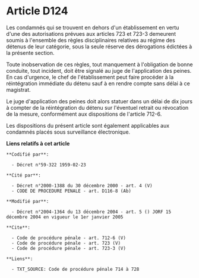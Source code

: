 # Article D124

Les condamnés qui se trouvent en dehors d'un établissement en vertu d'une des autorisations prévues aux articles 723 et 723-3
demeurent soumis à l'ensemble des règles disciplinaires relatives au régime des détenus de leur catégorie, sous la seule
réserve des dérogations édictées à la présente section. 

Toute inobservation de ces règles, tout manquement à l'obligation de bonne conduite, tout incident, doit être signalé au juge
de l'application des peines. En cas d'urgence, le chef de l'établissement peut faire procéder à la réintégration immédiate du
détenu sauf à en rendre compte sans délai à ce magistrat. 

Le juge d'application des peines doit alors statuer dans un délai de dix jours à compter de la réintégration du détenu sur
l'éventuel retrait ou révocation de la mesure, conformément aux dispositions de l'article 712-6. 

Les dispositions du présent article sont également applicables aux condamnés placés sous surveillance électronique.

**Liens relatifs à cet article**

	**Codifié par**:

	  - Décret n°59-322 1959-02-23

	**Cité par**:

	  - Décret n°2000-1388 du 30 décembre 2000 - art. 4 (V)
	  - CODE DE PROCEDURE PENALE - art. D116-8 (Ab)

	**Modifié par**:

	  - Décret n°2004-1364 du 13 décembre 2004 - art. 5 () JORF 15 décembre 2004 en vigueur le 1er janvier 2005

	**Cite**:

	  - Code de procédure pénale - art. 712-6 (V)
	  - Code de procédure pénale - art. 723 (V)
	  - Code de procédure pénale - art. 723-3 (V)

	**Liens**:

	  - TXT_SOURCE: Code de procédure pénale 714 à 728

